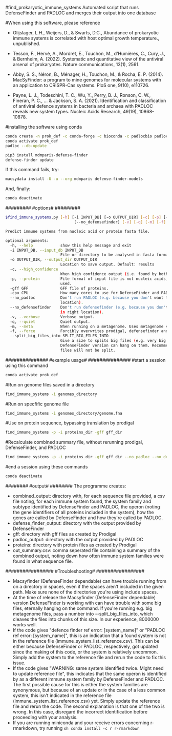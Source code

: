 #find_prokaryotic_immune_systems
Automated script that runs DefenseFinder and PADLOC and merges their output into one database

#When using this software, please reference
- Olijslager, L.H., Weijers, D., & Swarts, D.C., Abundance of prokaryotic immune systems is correlated with host optimal growth temperature., unpublished.

- Tesson, F., Hervé, A., Mordret, E., Touchon, M., d’Humières, C., Cury, J., & Bernheim, A. (2022). Systematic and quantitative view of the antiviral arsenal of prokaryotes. Nature communications, 13(1), 2561.

- Abby, S. S., Néron, B., Ménager, H., Touchon, M., & Rocha, E. P. (2014). MacSyFinder: a program to mine genomes for molecular systems with an application to CRISPR-Cas systems. PloS one, 9(10), e110726.

- Payne, L. J., Todeschini, T. C., Wu, Y., Perry, B. J., Ronson, C. W., Fineran, P. C., ... & Jackson, S. A. (2021). Identification and classification of antiviral defence systems in bacteria and archaea with PADLOC reveals new system types. Nucleic Acids Research, 49(19), 10868-10878.

#installing the software using conda

```sh
conda create -n prok_def -c conda-forge -c bioconda -c padlocbio padloc
conda activate prok_def
padloc --db-update

pip3 install mdmparis-defense-finder
defense-finder update
```

If this command fails, try:
```sh
macsydata install -U -u --org mdmparis defense-finder-models
```
And, finally:
```sh
conda deactivate
```

#########
#options#
#########
```sh
$find_immune_systems.py [-h] [-i INPUT_DB] [-o OUTPUT_DIR] [-c] [-p] [-gff GFF] [-cpu CPU] [--no_padloc]
                              [--no_defensefinder] [-v] [-q] [-m] [-f] [--split_big_files_into SPLIT_BIG_FILES_INTO]

Predict immune systems from nucleic acid or protein fasta file.

optional arguments:
  -h, --help            show this help message and exit
  -i INPUT_DB, --input_db INPUT_DB
                        File or directory to be analysed in fasta format.
  -o OUTPUT_DIR, --output_dir OUTPUT_DIR
                        Location to save output. Default: results
  -c, --high_confidence
                        When high confidence output (i.e. found by both PADLOC and DefenseFinder is required)
  -p, --protein         File format of input file is not nucleic acids, but protein. In this case, gff needs to be
                        used.
  -gff GFF              GFF file of proteins.
  -cpu CPU              How many cores to use for DefenseFinder and PADLOC. Default: max.
  --no_padloc           Don't run PADLOC (e.g. because you don't want the output or if already run and stored in right
                        location).
  --no_defensefinder    Don't run defensefinder (e.g. because you don't want the output or if already run and stored
                        in right location).
  -v, --verbose         Verbose output.
  -q, --quiet           Quiet output.
  -m, --meta            When running on a metagenome. Uses metagenome version of prodigal.
  -f, --force           Forcibly overwrites prodigal, defensefinder and PADLOC files that already exist.
  --split_big_files_into SPLIT_BIG_FILES_INTO
                        Give a size to splits big files (e.g. very big metagenomes) into for DefenseFinder, as current
                        DefenseFinder version can hang on them. Recommended size: 8000000. If nothing is provided,
                        files will not be split.
```

###############
#example usage#
###############
#start a session using this command
```sh
conda activate prok_def
```

#Run on genome files saved in a directory
```sh
find_immune_systems -i genomes_directory
```

#Run on specfific genome file
```sh
find_immune_systems -i genomes_directory/genome.fna
```

#Use on protein sequence, bypassing translation by prodigal
```sh
find_immune_systems -p -i proteins_dir -gff gff_dir
```

#Recalculate combined summary file, without rerunning prodigal, DefenseFinder, and PADLOC
```sh
find_immune_systems -p -i proteins_dir -gff gff_dir --no_padloc --no_defensefinder
```

#end a session using these commands
```sh
conda deactivate
```

########
#output#
########
The programme creates:

- combined_output: directory with, for each sequence file provided, a csv file noting, for each immune system found, the system family and subtype identified by DefenseFinder and PADLOC, the operon (noting the gene identifiers of all proteins included in the system), how the genes are called by DefenseFinder and how they're called by PADLOC.
- defense_finder_output: directory with the output provided by DefenseFinder
- gff: directory with gff files as created by Prodigal
- padloc_output: directory with the output provided by PADLOC
- proteins: directory with protein files as created by Prodigal
- out_summary.csv: comma seperated file containing a summary of the combined output, noting down how often immune system families were found in what sequence file.

#################
#Troubleshooting#
#################
- Macsyfinder (DefenseFinder dependable) can have trouble running from on a directory in spaces, even if the spaces aren't included in the given path. Make sure none of the directories you're using include spaces.
- At the time of release the Macsyfinder (DefenseFinder dependable) version DefenseFinder is working with can have trouble with some big files, eternally hanging on the command. If you're running e.g. big metagenome files, pass a number into --split_big_files_into, which cleaves the files into chunks of this size. In our experience, 8000000 works well.
- If the code gives "defence finder ref error: [system_name]" or "PADLOC ref error: [system_name]", this is an indication that a found system is not in the reference file (immune_system_list_reference.csv). This can be either because DefenseFinder or PADLOC, respectively, got updated since the making of this code, or the system is relatively uncommon. Simply add the system to the reference file and rerun the code to fix this issue. 
- If the code gives "WARNING: same system identified twice. Might need to update reference file", this indicates that the same operon is identified by as a different immune system family by DefenseFinder and PADLOC. The first possible cause for this is either the system families are synonymous, but because of an update or in the case of a less common system, this isn't indicated in the reference file (immune_system_list_reference.csv) yet. Simply update the reference file and rerun the code. The second explanation is that one of the two is wrong. In this case, disregard the incorrect identification before proceeding with your analysis.
- If you are running miniconda and your receive errors concerning r-rmarkdown, try running ```sh conda install -c r r-rmarkdown```
